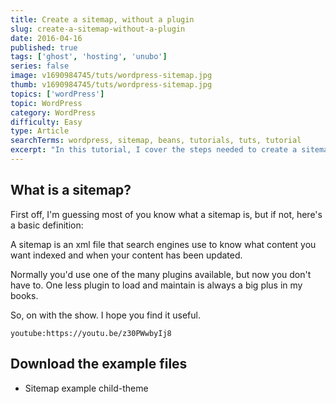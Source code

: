 ```yaml
---
title: Create a sitemap, without a plugin
slug: create-a-sitemap-without-a-plugin
date: 2016-04-16
published: true
tags: ['ghost', 'hosting', 'unubo']
series: false
image: v1690984745/tuts/wordpress-sitemap.jpg
thumb: v1690984745/tuts/wordpress-sitemap.jpg
topics: ['wordPress']
topic: WordPress
category: WordPress
difficulty: Easy
type: Article
searchTerms: wordpress, sitemap, beans, tutorials, tuts, tutorial
excerpt: "In this tutorial, I cover the steps needed to create a sitemap, without using a plugin. This is something that Thierry came up with, so full credit to him for the code. I'm just sharing it here so you guys can use it too."
---
```


## What is a sitemap?

First off, I'm guessing most of you know what a sitemap is, but if not, here's a basic definition:

A sitemap is an xml file that search engines use to know what content you want indexed and when your content has been updated.

Normally you'd use one of the many plugins available, but now you don't have to. One less plugin to load and maintain is always a big plus in my books.

So, on with the show. I hope you find it useful.

`youtube:https://youtu.be/z30PWwbyIj8`

## Download the example files

- Sitemap example child-theme